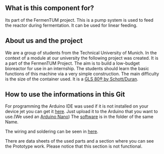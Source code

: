 ## What is this component for?
Its part of the FermenTUM project. This is a pump system is used to feed the reactor during fermentation. It can be used for linear feeding.

## About us and the project
We are a group of students from the Technical University of Munich. In the context of a module at our university the following project was created. It is a part of the FermenTUM Project. The aim is to build a low-budget bioreactor for use in an internship. The students should learn the basic functions of this machine via a very simple construction. The main difficulty is the size of the container used. It is a [GLS 80® by Schott/Duran](https://www.duran-group.com/uploads/tx_fedownloads/GLS80_A5_E_01.pdf).

## How to use the informations in this Git
For programming the Arduino IDE was used if it is not installed on your device jet you can get it [here](https://www.arduino.cc/en/Main/Software). Just upload it to the Arduino that you want to use.(We used an [Arduino Nano](https://www.arduino.cc/en/Guide/ArduinoNano)) The [software](https://github.com/Mrdayday/PumpT_UM/tree/master/Software) is in the folder of the same Name.

The wiring and soldering can be seen in [here](https://github.com/Mrdayday/PumpT_UM/blob/master/Wiring.md).

There are data sheets of the used parts and a section where you can see the Prototype work. Please notice that this section is not functional.